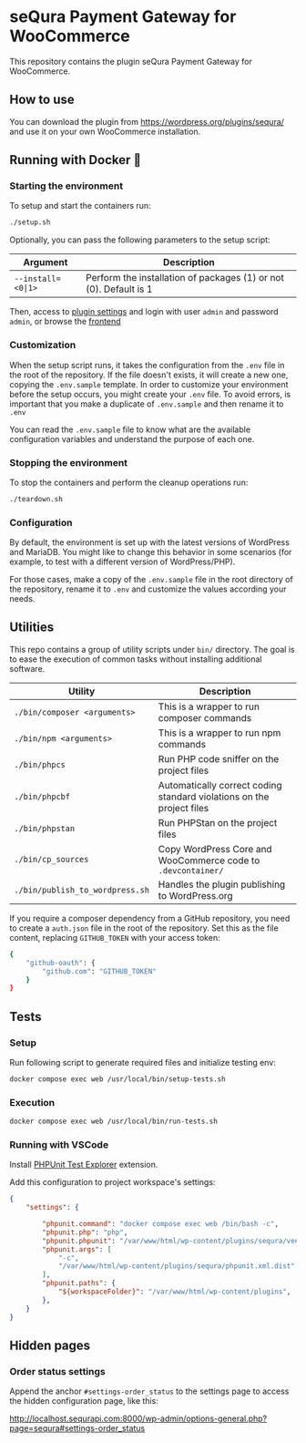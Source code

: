 # seQura Payment Gateway for WooCommerce

This repository contains the plugin seQura Payment Gateway for WooCommerce.

## How to use

You can download the plugin from https://wordpress.org/plugins/sequra/ and use it on your own WooCommerce installation.

## Running with Docker 🐳

### Starting the environment

To setup and start the containers run:

```bash
./setup.sh
```
Optionally, you can pass the following parameters to the setup script:

| Argument | Description |
| -------- | ------------------------------------------------------------------ |
| ```--install=<0\|1>``` | Perform the installation of packages (1) or not (0). Default is 1 |

Then, access to [plugin settings](http://localhost.sequrapi.com:8000/wp-admin/admin.php?page=wc-settings&tab=checkout&section=sequra) and login with user `admin` and password `admin`, or browse the [frontend](http://localhost.sequrapi.com:8000/?post_type=product)

### Customization

When the setup script runs, it takes the configuration from the ```.env``` file in the root of the repository. If the file doesn't exists, it will create a new one, copying the ```.env.sample``` template. In order to customize your environment before the setup occurs, you might create your ```.env``` file. To avoid errors, is important that you make a duplicate of ```.env.sample``` and then rename it to ```.env```

You can read the ```.env.sample``` file to know what are the available configuration variables and understand the purpose of each one.

### Stopping the environment

To stop the containers and perform the cleanup operations run:

```bash
./teardown.sh
```

### Configuration

By default, the environment is set up with the latest versions of WordPress and MariaDB.
You might like to change this behavior in some scenarios (for example, to test with a different version of WordPress/PHP). 

For those cases, make a copy of the ```.env.sample``` file in the root directory of the repository, rename it to ```.env``` and customize the values according your needs.

## Utilities

This repo contains a group of utility scripts under ```bin/``` directory. The goal is to ease the execution of common tasks without installing additional software.

| Utility | Description |
| -------- | ------------------------------------------------------------------ |
| ```./bin/composer <arguments>``` | This is a wrapper to run composer commands |
| ```./bin/npm <arguments>``` | This is a wrapper to run npm commands |
| ```./bin/phpcs``` | Run PHP code sniffer on the project files |
| ```./bin/phpcbf``` | Automatically correct coding standard violations on the project files |
| ```./bin/phpstan``` | Run PHPStan on the project files |
| ```./bin/cp_sources``` | Copy WordPress Core and WooCommerce code to ```.devcontainer/``` |
| ```./bin/publish_to_wordpress.sh``` | Handles the plugin publishing to WordPress.org |

If you require a composer dependency from a GitHub repository, you need to create a `auth.json` file in the root of the repository. Set this as the file content, replacing `GITHUB_TOKEN` with your access token:

```bash
{
    "github-oauth": {
        "github.com": "GITHUB_TOKEN"
    }
}
```

## Tests

### Setup

Run following script to generate required files and initialize testing env:

```bash
docker compose exec web /usr/local/bin/setup-tests.sh
```
### Execution

```bash
docker compose exec web /usr/local/bin/run-tests.sh
```

### Running with VSCode

Install [PHPUnit Test Explorer](https://marketplace.visualstudio.com/items?itemName=recca0120.vscode-phpunit) extension.

Add this configuration to project workspace's settings:

```json
{
    "settings": {

        "phpunit.command": "docker compose exec web /bin/bash -c",
	    "phpunit.php": "php",
	    "phpunit.phpunit": "/var/www/html/wp-content/plugins/sequra/vendor/bin/phpunit",
	    "phpunit.args": [
		    "-c",
		    "/var/www/html/wp-content/plugins/sequra/phpunit.xml.dist"
	    ],
	    "phpunit.paths": {
	        "${workspaceFolder}": "/var/www/html/wp-content/plugins",
	    },
    }
}
```
## Hidden pages

### Order status settings

Append the anchor `#settings-order_status` to the settings page to access the hidden configuration page, like this:

http://localhost.sequrapi.com:8000/wp-admin/options-general.php?page=sequra#settings-order_status